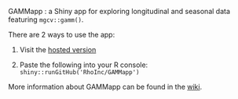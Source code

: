 GAMMapp : a Shiny app for exploring longitudinal and seasonal data featuring ```mgcv::gamm()```.

There are 2 ways to use the app:

1. Visit the [hosted version](https://becca-krouse.shinyapps.io/GAMMapp/)

2. Paste the following into your R console:  ```shiny::runGitHub('RhoInc/GAMMapp') ```

More information about GAMMapp can be found in the [wiki](https://github.com/RhoInc/GAMMapp/wiki).  
